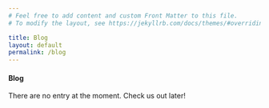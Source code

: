 ```yaml
---
# Feel free to add content and custom Front Matter to this file.
# To modify the layout, see https://jekyllrb.com/docs/themes/#overriding-theme-defaults

title: Blog
layout: default
permalink: /blog
---
```


<h4 class="display-4 text-center mb-5">Blog</h4>

<p class="text-center">There are no entry at the moment. Check us out later!</p>